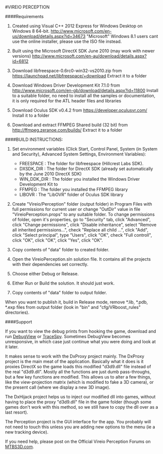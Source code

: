 #VIREIO PERCEPTION

####Requirements

1. Created using Visual C++ 2012 Express for Windows Desktop on Windows 8 64-bit.
   http://www.microsoft.com/en-us/download/details.aspx?id=34673 "Microsoft"
   Windows 8.1 users cant use the online installer, please use the ISO file instead.

2. Built using the Microsoft DirectX SDK June 2010 (may work with newer versions)
   http://www.microsoft.com/en-au/download/details.aspx?id=6812

3. Download libfreespace-0.6rc0-win32-vs2010.zip from
   https://launchpad.net/libfreespace/+download
   Extract it to a folder

4. Download Windows Driver Development Kit 7.1.0 from
   http://www.microsoft.com/en-gb/download/details.aspx?id=11800
   Install to a suitable folder, no need to install all the samples or documentation, it is only required for the ATL header files and libraries

5. Download Oculus SDK v0.4.2 from
   https://developer.oculusvr.com/
   Install it to a folder

6. Download and extract FFMPEG Shared build (32 bit) from
   http://ffmpeg.zeranoe.com/builds/
   Extract it to a folder

   
####BUILD INSTRUCTIONS:

1. Set environment variables (Click Start, Control Panel, System (in System and Security), Advanced System Settings, Environment Variables):
    * FREESPACE   : The folder for libfreespace (Hillcrest Labs SDK).
    * DXSDK_DIR   : The folder for DirectX SDK (already set automatically by the June 2010 DirectX SDK)
    * WIN_DDK_DIR : The folder you installed the Windows Driver Development Kit to
	* FFMPEG      : The folder you installed the FFMPEG library
	* LIBOVR      : The "LibOVR" folder of Oculus SDK library

2. Create "Vireio/Perception" folder (output folder) in Program Files with full permissions for current user
   or change "OutDir" value in file "VireioPerception.props" to any suitable folder.
   To change permissions of folder, open it's properties, go to "Security" tab,
   click "Advanced", click "Change permissions", click "Disable inheritance",
   select "Remove all inherited permissions...", check "Replace all child ...", click "Add",
   click "Select principal", type "Users", click "OK", check "Full controll", click "OK",
   click "OK", click "Yes", click "OK".

3. Copy contents of "data" folder to created folder.

4. Open the VireioPerception.sln solution file. It contains all the projects with their dependencies set correctly. 

5. Choose either Debug or Release. 

6. Either Run or Build the solution. It should just work.

7. Copy contents of "data" folder to output folder.

When you want to publish it, build in Release mode, remove *.lib, *.pdb, *.exp files from output folder (look in "bin" and "cfg/VRboost_rules" directories).

####Support

If you want to view the debug prints from hooking the game, download and run [DebugView](http://technet.microsoft.com/en-au/sysinternals/bb896647.aspx "Microsoft") or [TraceSpy](http://tracespy.codeplex.com/). 
Sometimes DebugView becomes unresponsive, in which case just continue what you were doing and look at it later.

It makes sense to work with the DxProxy project mainly. The DxProxy project is the main meat of the application. Basically what it does is it proxies DirectX so the game loads this modified "d3d9.dll" file instead of the real "d3d9.dll". Mostly all the functions are just dumb pass-throughs, but a few key functions are modified. This allows us to alter a few things, like the view-projection matrix (which is modified to fake a 3D camera), or the present call (where we display a new 3D image). 

The DxHijack project helps us to inject our modified dll into games, without having to place the proxy "d3d9.dll" file in the game folder (though some games don't work with this method, so we still have to copy the dll over as a last resort). 

The Perception project is the GUI interface for the app. You probably will not need to touch this unless you are adding new options to the menu (ie a new tracking device).

If you need help, please post on the Official Vireio Perception Forums on [MTBS3D.com](http://www.mtbs3d.com/phpBB/viewforum.php?f=141).
